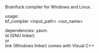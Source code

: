 Brainfuck compiler for Windows and Linux.

usage: \
bf_compiler <input_path> <out_name>


dependencies:
yasm. \
ld (GNU linker) \
or \
link (Windows linker) comes with Visual C++
